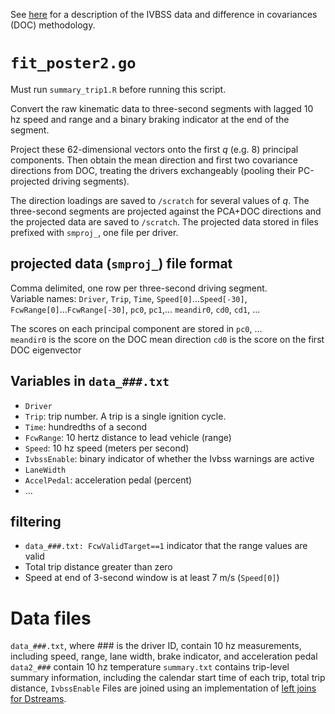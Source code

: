 See <a href="http://www.brookluers.com/research/ivbss_midas_poster.pdf">here</a> for a description of the IVBSS data and difference in covariances (DOC) methodology.

# `fit_poster2.go`

Must run `summary_trip1.R` before running this script.

Convert the raw kinematic data to three-second segments with lagged 10 hz speed and range and a binary braking indicator at the end of the segment.

Project these 62-dimensional vectors onto the first *q* (e.g. 8) principal components. Then obtain the mean direction and first two covariance directions from DOC, treating the drivers exchangeably (pooling their PC-projected driving segments).

The direction loadings are saved to `/scratch` for several values of *q*. The three-second segments are projected against the PCA+DOC directions and the projected data are saved to `/scratch`. The projected data stored in files prefixed with `smproj_`, one file per driver.

## projected data (`smproj_`) file format
Comma delimited, one row per three-second driving segment.  
Variable names: `Driver`, `Trip`, `Time`, `Speed[0]`...`Speed[-30]`, `FcwRange[0]`...`FcwRange[-30]`, `pc0`, `pc1`,... `meandir0`, `cd0`, `cd1`, ...  

The scores on each principal component are stored in `pc0`, ...   
`meandir0` is the score on the DOC mean direction
`cd0` is the score on the first DOC eigenvector

## Variables in `data_###.txt`

   * `Driver`
   * `Trip`: trip number. A trip is a single ignition cycle.
   * `Time`: hundredths of a second
   * `FcwRange`: 10 hertz distance to lead vehicle (range)
   * `Speed`: 10 hz speed (meters per second)
   * `IvbssEnable`: binary indicator of whether the Ivbss warnings are active
   * `LaneWidth`
   * `AccelPedal`: acceleration pedal (percent)
   * ...

## filtering

   * `data_###.txt: FcwValidTarget==1` indicator that the range values are valid
   * Total trip distance greater than zero
   * Speed at end of 3-second window is at least 7 m/s (`Speed[0]`)

# Data files
`data_###.txt`, where \#\#\# is the driver ID, contain 10 hz measurements, including speed, range, lane width, brake indicator, and acceleration pedal
`data2_###` contain 10 hz temperature
`summary.txt` contains trip-level summary information, including the calendar start time of each trip, total trip distance, `IvbssEnable`
Files are joined using an implementation of [left joins for Dstreams](https://github.com/brookluers/dstream/blob/master/dstream/leftjoin.go).

